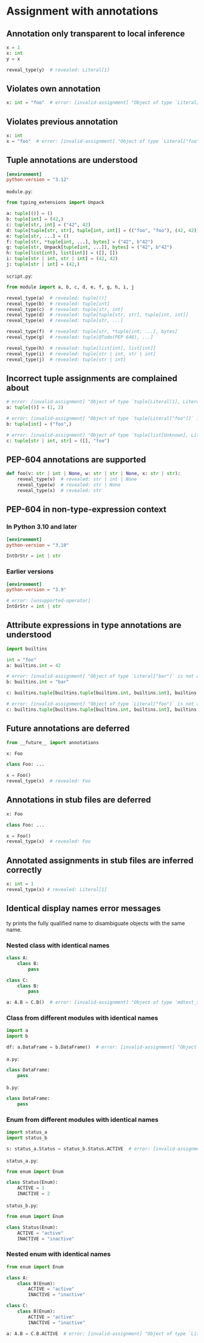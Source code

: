 # Assignment with annotations

## Annotation only transparent to local inference

```py
x = 1
x: int
y = x

reveal_type(y)  # revealed: Literal[1]
```

## Violates own annotation

```py
x: int = "foo"  # error: [invalid-assignment] "Object of type `Literal["foo"]` is not assignable to `int`"
```

## Violates previous annotation

```py
x: int
x = "foo"  # error: [invalid-assignment] "Object of type `Literal["foo"]` is not assignable to `int`"
```

## Tuple annotations are understood

```toml
[environment]
python-version = "3.12"
```

`module.py`:

```py
from typing_extensions import Unpack

a: tuple[()] = ()
b: tuple[int] = (42,)
c: tuple[str, int] = ("42", 42)
d: tuple[tuple[str, str], tuple[int, int]] = (("foo", "foo"), (42, 42))
e: tuple[str, ...] = ()
f: tuple[str, *tuple[int, ...], bytes] = ("42", b"42")
g: tuple[str, Unpack[tuple[int, ...]], bytes] = ("42", b"42")
h: tuple[list[int], list[int]] = ([], [])
i: tuple[str | int, str | int] = (42, 42)
j: tuple[str | int] = (42,)
```

`script.py`:

```py
from module import a, b, c, d, e, f, g, h, i, j

reveal_type(a)  # revealed: tuple[()]
reveal_type(b)  # revealed: tuple[int]
reveal_type(c)  # revealed: tuple[str, int]
reveal_type(d)  # revealed: tuple[tuple[str, str], tuple[int, int]]
reveal_type(e)  # revealed: tuple[str, ...]

reveal_type(f)  # revealed: tuple[str, *tuple[int, ...], bytes]
reveal_type(g)  # revealed: tuple[@Todo(PEP 646), ...]

reveal_type(h)  # revealed: tuple[list[int], list[int]]
reveal_type(i)  # revealed: tuple[str | int, str | int]
reveal_type(j)  # revealed: tuple[str | int]
```

## Incorrect tuple assignments are complained about

```py
# error: [invalid-assignment] "Object of type `tuple[Literal[1], Literal[2]]` is not assignable to `tuple[()]`"
a: tuple[()] = (1, 2)

# error: [invalid-assignment] "Object of type `tuple[Literal["foo"]]` is not assignable to `tuple[int]`"
b: tuple[int] = ("foo",)

# error: [invalid-assignment] "Object of type `tuple[list[Unknown], Literal["foo"]]` is not assignable to `tuple[str | int, str]`"
c: tuple[str | int, str] = ([], "foo")
```

## PEP-604 annotations are supported

```py
def foo(v: str | int | None, w: str | str | None, x: str | str):
    reveal_type(v)  # revealed: str | int | None
    reveal_type(w)  # revealed: str | None
    reveal_type(x)  # revealed: str
```

## PEP-604 in non-type-expression context

### In Python 3.10 and later

```toml
[environment]
python-version = "3.10"
```

```py
IntOrStr = int | str
```

### Earlier versions

<!-- snapshot-diagnostics -->

```toml
[environment]
python-version = "3.9"
```

```py
# error: [unsupported-operator]
IntOrStr = int | str
```

## Attribute expressions in type annotations are understood

```py
import builtins

int = "foo"
a: builtins.int = 42

# error: [invalid-assignment] "Object of type `Literal["bar"]` is not assignable to `int`"
b: builtins.int = "bar"

c: builtins.tuple[builtins.tuple[builtins.int, builtins.int], builtins.int] = ((42, 42), 42)

# error: [invalid-assignment] "Object of type `Literal["foo"]` is not assignable to `tuple[tuple[int, int], int]`"
c: builtins.tuple[builtins.tuple[builtins.int, builtins.int], builtins.int] = "foo"
```

## Future annotations are deferred

```py
from __future__ import annotations

x: Foo

class Foo: ...

x = Foo()
reveal_type(x)  # revealed: Foo
```

## Annotations in stub files are deferred

```pyi
x: Foo

class Foo: ...

x = Foo()
reveal_type(x)  # revealed: Foo
```

## Annotated assignments in stub files are inferred correctly

```pyi
x: int = 1
reveal_type(x) # revealed: Literal[1]
```

## Identical display names error messages

ty prints the fully qualified name to disambiguate objects with the same name.

### Nested class with identical names


```py
class A:
    class B:
        pass

class C:
    class B:
        pass

a: A.B = C.B()  # error: [invalid-assignment] "Object of type `mdtest_snippet.C.B` is not assignable to `mdtest_snippet.A.B`"
```

### Class from different modules with identical names

```py
import a
import b

df: a.DataFrame = b.DataFrame()  # error: [invalid-assignment] "Object of type `b.DataFrame` is not assignable to `a.DataFrame`"
```

`a.py`:

```py
class DataFrame:
    pass
```

`b.py`:

```py
class DataFrame:
    pass
```

### Enum from different modules with identical names

```py
import status_a
import status_b

s: status_a.Status = status_b.Status.ACTIVE  # error: [invalid-assignment] "Object of type `Literal[status_b.Status.ACTIVE]` is not assignable to `status_a.Status`"
```

`status_a.py`:

```py
from enum import Enum

class Status(Enum):
    ACTIVE = 1
    INACTIVE = 2
```

`status_b.py`:

```py
from enum import Enum

class Status(Enum):
    ACTIVE = "active"
    INACTIVE = "inactive"
```

### Nested enum with identical names


```py
from enum import Enum

class A:
    class B(Enum):
        ACTIVE = "active"
        INACTIVE = "inactive"

class C:
    class B(Enum):
        ACTIVE = "active"
        INACTIVE = "inactive"

a: A.B = C.B.ACTIVE  # error: [invalid-assignment] "Object of type `Literal[mdtest_snippet.C.B.ACTIVE]` is not assignable to `mdtest_snippet.A.B`"
```
